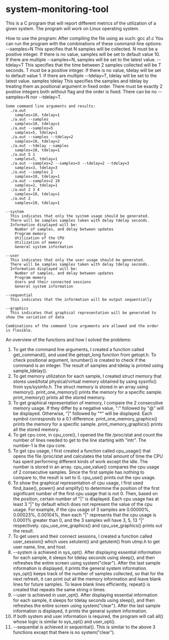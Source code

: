 # system-monitoring-tool
This is a C program that will report different metrics of the utilization of a given system. 
The program will work on Linux operating system.

How to use the program:
  After compiling the file using as such: 
    gcc a1.c
  You can run the program with the combinations of these command-line options:
    --samples=N
      This specifies that N samples will be collected. 
      N must be a positive integer.
      If there is no value, samples will be set to default value 10.
      If there are multiple --samples=N, samples will be set to the latest value.
    --tdelay=T
      This specifies that the time between 2 samples collected will be T seconds.
      T must be a positive integer.
      If there is no value, tdelay will be set to default value 1.
      If there are multiple --tdelay=T, tdelay will be set to the latest value.
    samples tdelay
      This specifies the samples and tdelay by treating them as positional argument in fixed order.
      There must be exactly 2 postive integers both without flag and the order is fixed.
      There can be no --samples=N nor --tdelay=T. 
    
    Some command line arguments and results:
      ./a.out
        samples=10, tdelay=1
      ./a.out --samples
        samples=10, tdelay=1
      ./a.out --samples=5
        samples=5, tdelay=1
      ./a.out --samples --tdelay=2
        samples=10, tdelay=2
      ./a.out --tdelay --samples
        samples=10, tdelay=1
      ./a.out 5 1
        samples=5, tdelay=1
      ./a.out --samples=2 --samples=3 --tdelay=2 --tdelay=3
        samples=3, tdelay=3
      ./a.out --samples 2
        samples=10, tdelay=1
      ./a.out --samples=2 10
        samples=2, tdelay=1
      ./a.out 2 3 4
        samples=10, tdelay=1
      ./a.out 2
        samples=10, tdelay=1
        
    --system
      This indicates that only the system usage should be generated.
      There will be samples samples taken with delay tdelay seconds.
      Information displayed will be:
        Number of samples, and delay between updates
        Program memory
        Utilization of the CPU
        Utilization of memory 
        General system information
    
    --user
      This indicates that only the user usage should be generated.
      There will be samples samples taken with delay tdelay seconds.
      Information displayed will be:
        Number of samples, and delay between updates
        Program memory
        Users and their connected sessions
        General system information
   
    --sequential
      This indicates that the information will be output sequentially
      
    --graphics
      This indicates that graphical representation will be generated to show the variation of data
      
    Combinations of the command line arguments are allowed and the order is flexible.
  
An overview of the functions and how I solved the problems:
  1.  To get the command line arguments, I created a function called get_command(), 
      and used the getopt_long function from getopt.h. To check positional argument, 
      isnumber() is created to check if the command is an integer.
      The result of samples and tdelay is printed using sample_tdelay().
  2.  To get memory utilization for each sample, I created struct memory that 
      stores used/total physical/virtual memory obtained by using sysinfo() from sys/sysinfo.h.
      The struct memory is stored in an array using memory().
      print_one_memory() prints the memory for a specific sample.
      print_memory() prints all the stored memory.
  3.  To get graphical representation of memory, I compare the 2 consecutive memory usage. If they differ
      by a negative value, ":" followed by "@" will be displayed. Otherwise, "|" followed by "*" will be 
      displayed. Each symbol corresponds to a 0.1 difference. print_one_memory_graphics() prints the
      memory for a specific sample. print_memory_graphics() prints all the stored memory.
  4.  To get cpu core, in cpu_core(), I opened the file /proc/stat and count the number of lines
      needed to get to the line starting with "intr". The number-1 is the cpu core.
  5.  To get cpu usage, I first created a function called cpu_usage() that opens the file /proc/stat
      and calculates the total amount of time the CPU has spent performing different kinds of work
      except the idle. The number is stored in an array. cpu_use_value() compares the cpu usage of 2
      consecutive samples. Since the first sample has nothing to compare to, the result is set to 0.
      cpu_use() prints out the cpu usage. 
  6.  To show the graphical representation of cpu usage, I first used find_base(), power() and amplify()
      to determine the position of the first significant number of the first cpu usage that is not 0. 
      Then, based on the position, certain number of "|" is displayed. Each cpu usage has at least 3 "|"
      by default which does not represent the value of the cpu usage. For example, if the cpu usage 
      of 3 samples are 0.00000%, 0.00023%, 0.00104%, then each "|" represents that the cpu usage is 
      0.0001% greater than 0, and the 3 samples will have 3, 5, 13 "|" respectively. 
      cpu_use_one_graphics() and cpu_use_graphics() prints out the result.
  7.  To get users and their connect sessions, I created a function called user_session()
      which uses setutent() and getutent() from utmp.h to get user name, line, and host.
  8.  --system is achieved in sys_opt(). After displaying essential information for each sample, 
      it sleeps for tdelay seconds using sleep(), and then refreshes the entire screen using system("clear").
      After the last sample information is displayed, it prints the general system information.
      sys_opt() keeps track of the number of samples collected, so that for the next refresh, it
      can print out all the memory information and leave blank lines for future samples. To leave blank lines
      efficiently, repeat() is created that repeats the same string n times. 
  9.  --user is achieved in user_opt(). After displaying essential information for each sample, 
      it sleeps for tdelay seconds using sleep(), and then refreshes the entire screen using system("clear").
      After the last sample information is displayed, it prints the general system information.
  0.  If both system and user information is required, the program will call all() whose logic is similar to
      sys_opt() and user_opt().
  11. --sequential is achieved in sequential(). This is similar to the above 3 functions except that there 
      is no system("clear").
  
      
  

